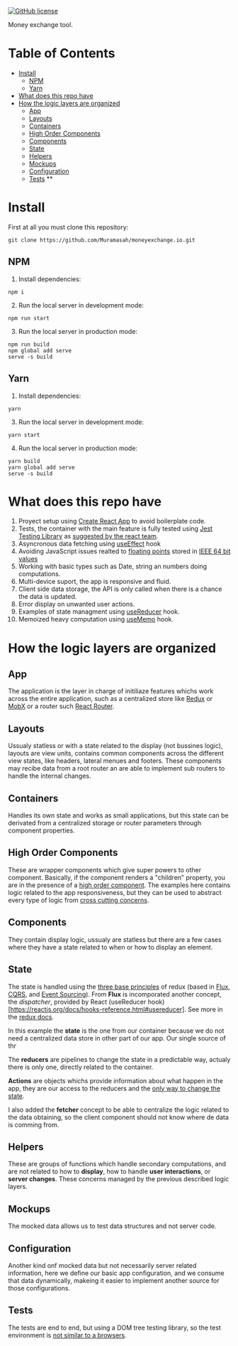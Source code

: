 [![GitHub license](https://img.shields.io/badge/license-MIT-blue.svg)](https://github.com/Muramasah/with-timer-react-hoc/blob/master/LICENSE)

Money exchange tool.

# Table of Contents
- [Install](#install)
  - [NPM](#npm)
  - [Yarn](#yarn)
- [What does this repo have](#what-does-this-repo-have)
- [How the logic layers are organized](#how-the-logic-layers-are-organized)
  - [App](#app)
  - [Layouts](#layouts)
  - [Containers](#containers)
  - [High Order Components](#high-order-components)
  - [Components](#components)
  - [State](#state)
  - [Helpers](#helpers)
  - [Mockups](#mockups)
  - [Configuration](#configuration)
  - [Tests](#tests)
**
# Install

First at all you must clone this repository:

```
git clone https://github.com/Muramasah/moneyexchange.io.git
```

## NPM
1. Install dependencies:
```
npm i
```

2. Run the local server in development mode:
```
npm run start
```

3. Run the local server in production mode:
```
npm run build
npm global add serve
serve -s build
```

## Yarn

1. Install dependencies:
```
yarn
```

3. Run the local server in development mode:
```
yarn start
```

4. Run the local server in production mode:
```
yarn build
yarn global add serve
serve -s build
```

# What does this repo have

1. Proyect setup using [Create React App](https://create-react-app.dev/) to avoid boilerplate code.
2. Tests, the container with the main feature is fully tested using [Jest](https://jestjs.io/) [Testing Library](https://testing-library.com/) as [suggested by the react team](https://reactjs.org/docs/testing.html#tools).
3. Asyncronous data fetching using [useEffect](https://reactjs.org/docs/hooks-reference.html#useeffect) hook
4. Avoiding JavaScript issues realted to [floating points](https://modernweb.com/what-every-javascript-developer-should-know-about-floating-points/) stored in [IEEE 64 bit values](https://medium.com/@sarafecadu/64-bit-floating-point-a-javascript-story-fa6aad266665)
5. Working with basic types such as Date, string an numbers doing computations.
6. Multi-device suport, the app is responsive and fluid.
7. Client side data storage, the API is only called when there is a chance the data is updated.
8. Error display on unwanted user actions.
9. Examples of state managment using [useReducer](https://reactjs.org/docs/hooks-reference.html#usereducer) hook.
10. Memoized heavy computation using [useMemo](https://reactjs.org/docs/hooks-reference.html#usememo) hook.


# How the logic layers are organized
## App
The application is the layer in charge of initiliaze features whichs work across the entire application, such as a centralized store like [Redux](https://redux.js.org/) or [MobX](https://mobx.js.org/) or a router such [React Router](https://reacttraining.com/react-router/).

## Layouts
Ussualy statless or with a state related to the display (not bussines logic), layouts are view units, contains common components across the different view states, like headers, lateral menues and footers. These components may recibe data from a root router an are able to implement sub routers to handle the internal changes.

## Containers
Handles its own state and works as small applications, but this state can be derivated from a centralized storage or router parameters through component properties.

## High Order Components
These are wrapper components which give super powers to other component. Basically, if the component renders a "children" property, you are in the presence of a [high order component](https://reactjs.org/docs/higher-order-components.html). The examples here contains logic related to the app responsiveness, but they can be used to abstract every type of logic from [cross cutting concerns](https://reactjs.org/docs/higher-order-components.html#use-hocs-for-cross-cutting-concerns).

## Components
They contain display logic, ussualy are statless but there are a few cases where they have a state related to when or how to display an element.

## State
The state is handled using the [three base principles](https://redux.js.org/introduction/three-principles) of redux (based in  [Flux](http://facebook.github.io/flux), [CQRS](http://martinfowler.com/bliki/CQRS.html), and [Event Sourcing](http://martinfowler.com/eaaDev/EventSourcing.html)). From **Flux** is incomporated another concept, the _dispatcher_, provided by React (useReducer hook)[https://reactjs.org/docs/hooks-reference.html#usereducer]. See more in the [redux docs](https://redux.js.org/introduction/prior-art#flux).

In this example the **state** is the one from our container because we do not need a centralized data store in other part of our app. Our single source of thr

The **reducers** are pipelines to change the state in a predictable way, actualy there is only one, directly related to the container.

**Actions** are objects whichs provide information about what happen in the app, they are our access to the reducers and the [only way to change the state](https://redux.js.org/introduction/three-principles#state-is-read-only).

I also added the **fetcher** concept to be able to centralize the logic related to the data obtaining, so the client component should not know where de data is comming from.

## Helpers
These are groups of functions which handle secondary computations, and are not related to how to **display**, how to handle **user interactions**, or **server changes**. These concerns managed by the previous described logic layers.

## Mockups
The mocked data allows us to test data structures and not server code.

## Configuration
Another kind onf mocked data but not necessarily server related information, here we define our basic app configuration, and we consume that data dynamically, makeing it easier to implement another source for those configurations.

## Tests
The tests are end to end, but using a DOM tree testing library, so the test environment is [not similar to a browsers](https://reactjs.org/docs/testing.html).
